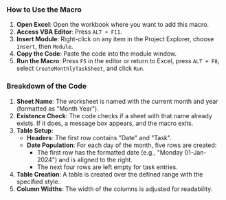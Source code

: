 ### How to Use the Macro

1.  **Open Excel**: Open the workbook where you want to add this macro.
2.  **Access VBA Editor**: Press `ALT + F11`.
3.  **Insert Module**: Right-click on any item in the Project Explorer, choose `Insert`, then `Module`.
4.  **Copy the Code**: Paste the code into the module window.
5.  **Run the Macro**: Press `F5` in the editor or return to Excel, press `ALT + F8`, select `CreateMonthlyTaskSheet`, and click `Run`.

### Breakdown of the Code

1.  **Sheet Name**: The worksheet is named with the current month and year (formatted as "Month Year").
2.  **Existence Check**: The code checks if a sheet with that name already exists. If it does, a message box appears, and the macro exits.
3.  **Table Setup**:
    -   **Headers**: The first row contains "Date" and "Task".
    -   **Date Population**: For each day of the month, five rows are created:
        -   The first row has the formatted date (e.g., "Monday 01-Jan-2024") and is aligned to the right.
        -   The next four rows are left empty for task entries.
4.  **Table Creation**: A table is created over the defined range with the specified style.
5.  **Column Widths**: The width of the columns is adjusted for readability.